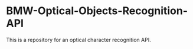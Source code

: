 # BMW-Optical-Objects-Recognition-API
This is a repository for an optical character recognition API.
